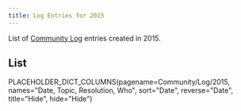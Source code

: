 ```yaml
---
title: Log Entries for 2015
---
```



List of [Community Log](../../Logs) entries created in 2015.



## List

PLACEHOLDER_DICT_COLUMNS(pagename=Community/Log/2015, names="Date, Topic, Resolution, Who", sort="Date", reverse="Date", title="Hide", hide="Hide")

